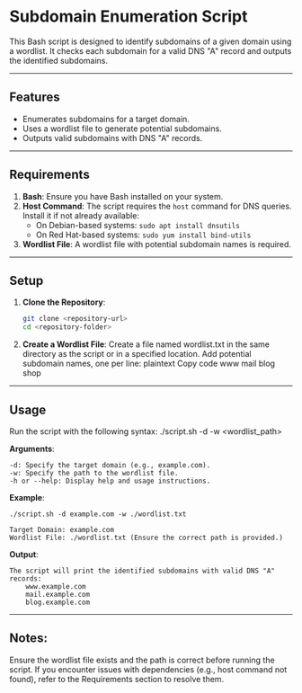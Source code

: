 # Subdomain Enumeration Script

This Bash script is designed to identify subdomains of a given domain using a wordlist. It checks each subdomain for a valid DNS "A" record and outputs the identified subdomains.

---

## Features

- Enumerates subdomains for a target domain.
- Uses a wordlist file to generate potential subdomains.
- Outputs valid subdomains with DNS "A" records.

---

## Requirements

1. **Bash**: Ensure you have Bash installed on your system.
2. **Host Command**: The script requires the `host` command for DNS queries. Install it if not already available:
   - On Debian-based systems: `sudo apt install dnsutils`
   - On Red Hat-based systems: `sudo yum install bind-utils`
3. **Wordlist File**: A wordlist file with potential subdomain names is required.

---

## Setup

1. **Clone the Repository**:
   ```bash
   git clone <repository-url>
   cd <repository-folder>
2. **Create a Wordlist File**:
     Create a file named wordlist.txt in the same directory as the script or in a specified location. Add potential subdomain names, one per line:
        plaintext
        Copy code
        www
        mail
        blog
        shop

---

## Usage

Run the script with the following syntax:
    ./script.sh -d <domain> -w <wordlist_path>

**Arguments**:

    -d: Specify the target domain (e.g., example.com).
    -w: Specify the path to the wordlist file.
    -h or --help: Display help and usage instructions.

**Example**:
    
    ./script.sh -d example.com -w ./wordlist.txt

    Target Domain: example.com
    Wordlist File: ./wordlist.txt (Ensure the correct path is provided.)

**Output**:

    The script will print the identified subdomains with valid DNS "A" records:
        www.example.com
        mail.example.com
        blog.example.com

---

## Notes:

Ensure the wordlist file exists and the path is correct before running the script.
If you encounter issues with dependencies (e.g., host command not found), refer to the Requirements section to resolve them.
